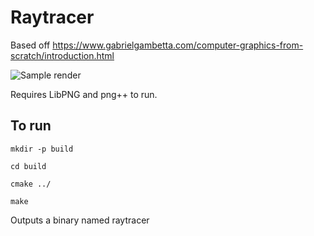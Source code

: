 # Raytracer

Based off https://www.gabrielgambetta.com/computer-graphics-from-scratch/introduction.html

![Sample render](https://user-images.githubusercontent.com/20323081/68098609-9974f900-fe8b-11e9-9ee7-ed1291d64993.png)

Requires LibPNG and png++ to run.

## To run
```
mkdir -p build

cd build

cmake ../

make
```
Outputs a binary named raytracer